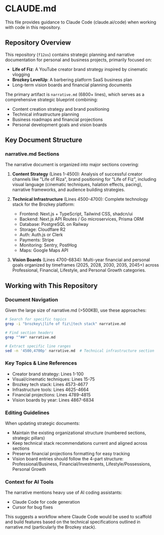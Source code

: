 # CLAUDE.md

This file provides guidance to Claude Code (claude.ai/code) when working with code in this repository.

## Repository Overview

This repository (`f12os`) contains strategic planning and narrative documentation for personal and business projects, primarily focused on:

- **Life of Fiz**: A YouTube creator brand strategy inspired by cinematic vlogging
- **Brozkey LevelUp**: A barbering platform SaaS business plan
- Long-term vision boards and financial planning documents

The primary artifact is `narrative.md` (6800+ lines), which serves as a comprehensive strategic blueprint combining:
- Content creation strategy and brand positioning
- Technical infrastructure planning
- Business roadmaps and financial projections
- Personal development goals and vision boards

## Key Document Structure

### narrative.md Sections

The narrative document is organized into major sections covering:

1. **Content Strategy** (Lines 1-4500): Analysis of successful creator channels like "Life of Riza", brand positioning for "Life of Fiz", including visual language (cinematic techniques, halation effects, pacing), narrative frameworks, and audience building strategies.

2. **Technical Infrastructure** (Lines 4500-4700): Complete technology stack for the Brozkey platform:
   - Frontend: Next.js + TypeScript, Tailwind CSS, shadcn/ui
   - Backend: Next.js API Routes / Go microservices, Prisma ORM
   - Database: PostgreSQL on Railway
   - Storage: Cloudflare R2
   - Auth: Auth.js or Clerk
   - Payments: Stripe
   - Monitoring: Sentry, PostHog
   - Maps: Google Maps API

3. **Vision Boards** (Lines 4700-6834): Multi-year financial and personal goals organized by timeframes (2025, 2028, 2030, 2035, 2045+) across Professional, Financial, Lifestyle, and Personal Growth categories.

## Working with This Repository

### Document Navigation

Given the large size of narrative.md (>500KB), use these approaches:

```bash
# Search for specific topics
grep -i "brozkey\|life of fiz\|tech stack" narrative.md

# Find section headers
grep "^##" narrative.md

# Extract specific line ranges
sed -n '4500,4700p' narrative.md  # Technical infrastructure section
```

### Key Topics & Line References

- Creator brand strategy: Lines 1-100
- Visual/cinematic techniques: Lines 15-75
- Brozkey tech stack: Lines 4573-4677
- Infrastructure tools: Lines 4625-4664
- Financial projections: Lines 4789-4815
- Vision boards by year: Lines 4867-6834

### Editing Guidelines

When updating strategic documents:
- Maintain the existing organizational structure (numbered sections, strategic pillars)
- Keep technical stack recommendations current and aligned across sections
- Preserve financial projections formatting for easy tracking
- Vision board entries should follow the 4-part structure: Professional/Business, Financial/Investments, Lifestyle/Possessions, Personal Growth

### Context for AI Tools

The narrative mentions heavy use of AI coding assistants:
- Claude Code for code generation
- Cursor for bug fixes

This suggests a workflow where Claude Code would be used to scaffold and build features based on the technical specifications outlined in narrative.md (particularly the Brozkey stack).
